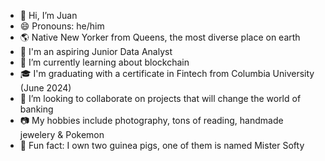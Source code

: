 - 👋 Hi, I’m Juan
- 😄 Pronouns: he/him
- 🌎 Native New Yorker from Queens, the most diverse place on earth 
- 👀 I'm an aspiring Junior Data Analyst
- 🌱 I’m currently learning about blockchain
- 🎓 I'm graduating with a certificate in Fintech from Columbia University (June 2024)
- 💞️ I’m looking to collaborate on projects that will change the world of banking
- 📷 My hobbies include photography, tons of reading, handmade jewelery & Pokemon
- 🐹 Fun fact: I own two guinea pigs, one of them is named Mister Softy

<!---
MisterSofty/MisterSofty is a ✨ special ✨ repository because its `README.md` (this file) appears on your GitHub profile.
You can click the Preview link to take a look at your changes.
--->
